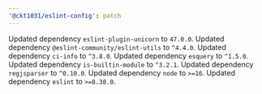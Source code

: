 ```yaml
---
'@ckt1031/eslint-config': patch
---
```


Updated dependency `eslint-plugin-unicorn` to `47.0.0`.
Updated dependency `@eslint-community/eslint-utils` to `^4.4.0`.
Updated dependency `ci-info` to `^3.8.0`.
Updated dependency `esquery` to `^1.5.0`.
Updated dependency `is-builtin-module` to `^3.2.1`.
Updated dependency `regjsparser` to `^0.10.0`.
Updated dependency `node` to `>=16`.
Updated dependency `eslint` to `>=8.38.0`.
